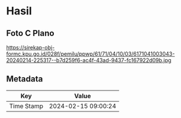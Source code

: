 # Hasil

## Foto C Plano

https://sirekap-obj-formc.kpu.go.id/028f/pemilu/ppwp/61/71/04/10/03/6171041003043-20240214-225317--b7d259f6-ac4f-43ad-9437-fc167922d09b.jpg


## Metadata

| Key        | Value               |
| ---------- | ------------------- |
| Time Stamp | 2024-02-15 09:00:24 |



